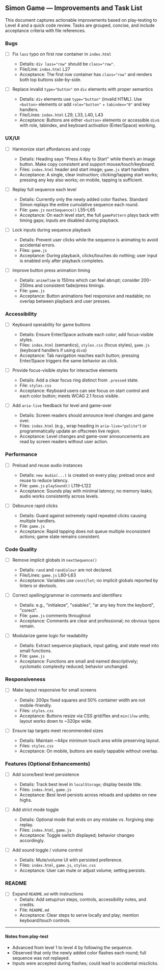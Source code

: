 ## Simon Game — Improvements and Task List

This document captures actionable improvements based on play-testing to Level 4 and a quick code review. Tasks are grouped, concise, and include acceptance criteria with file references.

### Bugs

- [ ] Fix `lass` typo on first row container in `index.html`
  - Details: `div lass="row"` should be `class="row"`.
  - File/Line: `index.html` L27
  - Acceptance: The first row container has `class="row"` and renders both top buttons side-by-side.

- [ ] Replace invalid `type="button"` on `div` elements with proper semantics
  - Details: `div` elements use `type="button"` (invalid HTML). Use `<button>` elements or add `role="button"` + `tabindex="0"` and key handlers.
  - File/Lines: `index.html` L29, L33, L40, L43
  - Acceptance: Buttons are either `<button>` elements or accessible `div`s with role, tabindex, and keyboard activation (Enter/Space) working.

### UX/UI

- [ ] Harmonize start affordances and copy
  - Details: Heading says "Press A Key to Start" while there’s an image button. Make copy consistent and support mouse/touch/keyboard.
  - Files: `index.html` header and start image; `game.js` start handlers
  - Acceptance: A single, clear instruction; clicking/tapping start works; pressing any key also works; on mobile, tapping is sufficient.

- [ ] Replay full sequence each level
  - Details: Currently only the newly added color flashes. Standard Simon replays the entire cumulative sequence each round.
  - File: `game.js` `nextSequence()` L55–L65
  - Acceptance: On each level start, the full `gamePattern` plays back with timing gaps; inputs are disabled during playback.

- [ ] Lock inputs during sequence playback
  - Details: Prevent user clicks while the sequence is animating to avoid accidental errors.
  - Files: `game.js`
  - Acceptance: During playback, clicks/touches do nothing; user input is enabled only after playback completes.

- [ ] Improve button press animation timing
  - Details: `animeTime` is 150ms which can feel abrupt; consider 200–250ms and consistent fade/press timings.
  - File: `game.js`
  - Acceptance: Button animations feel responsive and readable; no overlap between playback and user presses.

### Accessibility

- [ ] Keyboard operability for game buttons
  - Details: Ensure Enter/Space activate each color; add focus-visible styles.
  - Files: `index.html` (semantics), `styles.css` (focus styles), `game.js` (keyboard handlers if using `div`s)
  - Acceptance: Tab navigation reaches each button; pressing Enter/Space triggers the same behavior as click.

- [ ] Provide focus-visible styles for interactive elements
  - Details: Add a clear focus ring distinct from `.pressed` state.
  - File: `styles.css`
  - Acceptance: Keyboard users can see focus on start control and each color button; meets WCAG 2.1 focus visible.

- [ ] Add `aria-live` feedback for level and game-over
  - Details: Screen readers should announce level changes and game over.
  - Files: `index.html` (e.g., wrap heading in `aria-live="polite"`) or programmatically update an offscreen live region.
  - Acceptance: Level changes and game-over announcements are read by screen readers without user action.

### Performance

- [ ] Preload and reuse audio instances
  - Details: `new Audio(...)` is created on every play; preload once and reuse to reduce latency.
  - File: `game.js` `playSound()` L119–L122
  - Acceptance: Sounds play with minimal latency; no memory leaks; audio works consistently across levels.

- [ ] Debounce rapid clicks
  - Details: Guard against extremely rapid repeated clicks causing multiple handlers.
  - File: `game.js`
  - Acceptance: Rapid tapping does not queue multiple inconsistent actions; game state remains consistent.

### Code Quality

- [ ] Remove implicit globals in `nextSequence()`
  - Details: `rand` and `randColour` are not declared.
  - File/Lines: `game.js` L60–L63
  - Acceptance: Variables use `const`/`let`; no implicit globals reported by linters or devtools.

- [ ] Correct spelling/grammar in comments and identifiers
  - Details: e.g., "initialeze", "vaiables", "ar any key from the keybord", "corect".
  - File: `game.js` comments throughout
  - Acceptance: Comments are clear and professional; no obvious typos remain.

- [ ] Modularize game logic for readability
  - Details: Extract sequence playback, input gating, and state reset into small functions.
  - File: `game.js`
  - Acceptance: Functions are small and named descriptively; cyclomatic complexity reduced; behavior unchanged.

### Responsiveness

- [ ] Make layout responsive for small screens
  - Details: 200px fixed squares and 50% container width are not mobile-friendly.
  - Files: `styles.css`
  - Acceptance: Buttons resize via CSS grid/flex and `min()`/`vw` units; layout works down to ~320px wide.

- [ ] Ensure tap targets meet recommended sizes
  - Details: Maintain ~44px minimum touch area while preserving layout.
  - Files: `styles.css`
  - Acceptance: On mobile, buttons are easily tappable without overlap.

### Features (Optional Enhancements)

- [ ] Add score/best level persistence
  - Details: Track best level in `localStorage`; display beside title.
  - Files: `index.html`, `game.js`
  - Acceptance: Best level persists across reloads and updates on new highs.

- [ ] Add strict mode toggle
  - Details: Optional mode that ends on any mistake vs. forgiving step replay.
  - Files: `index.html`, `game.js`
  - Acceptance: Toggle switch displayed; behavior changes accordingly.

- [ ] Add sound toggle / volume control
  - Details: Mute/volume UI with persisted preference.
  - Files: `index.html`, `game.js`, `styles.css`
  - Acceptance: User can mute or adjust volume; setting persists.

### README

- [ ] Expand `README.md` with instructions
  - Details: Add setup/run steps, controls, accessibility notes, and credits.
  - File: `README.md`
  - Acceptance: Clear steps to serve locally and play; mention keyboard/touch controls.

---

#### Notes from play-test

- Advanced from level 1 to level 4 by following the sequence.
- Observed that only the newly added color flashes each round; full sequence was not replayed.
- Inputs were accepted during flashes; could lead to accidental misclicks.


